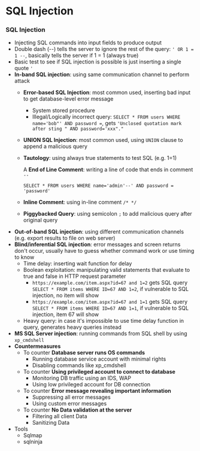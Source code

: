 # SQL Injection

### SQL Injection

* Injecting SQL commands into input fields to produce output
* Double dash \(--\) tells the server to ignore the rest of the query: `' OR 1 = 1 --`, basically tells the server if 1 = 1 \(always true\)
* Basic test to see if SQL injection is possible is just inserting a single quote `'`
* **In-band SQL injection**: using same communication channel to perform attack
  * **Error-based SQL Injection**: most common used, inserting bad input to get database-level error message
    * System stored procedure
    * Illegal/Logically incorrect query: `SELECT * FROM users WHERE name='bob"' AND password =`, gets `'Unclosed quotation mark after sting " AND password='xxx"."`
  * **UNION SQL Injection**: most common used, using `UNION` clause to append a malicious query
  * **Tautology**: using always true statements to test SQL \(e.g. 1=1\)

    A **End of Line Comment**: writing a line of code that ends in comment `--`

    `SELECT * FROM users WHERE name='admin'--' AND password = 'password'`

  * **Inline Comment**: using in-line comment `/* */`
  * **Piggybacked Query**: using semicolon `;` to add malicious query after original query
* **Out-of-band SQL injection**: using different communication channels \(e.g. export results to file on web server\)
* **Blind/inferential SQL injection**: error messages and screen returns don't occur, usually have to guess whether command work or use timing to know
  * Time delay: inserting wait function for delay
  * Boolean exploitation: manipulating valid statements that evaluate to true and false in HTTP request parameter
    * `https://example.com/item.aspx?id=67 and 1=2` gets SQL query `SELECT * FROM items WHERE ID=67 AND 1=2`, if vulnerable to SQL injection, no item will show
    * `https://example.com/item.aspx?id=67 and 1=1` gets SQL query `SELECT * FROM items WHERE ID=67 AND 1=1`, if vulnerable to SQL injection, item 67 will show
  * Heavy query: in case it's impossible to use time delay function in query, generates heavy queries instead
* **MS SQL Server injection**: running commands from SQL shell by using `xp_cmdshell`
* **Countermeasures**
  * To counter **Database server runs OS commands**
    * Running database service account with minimal rights
    * Disabling commands like xp\_cmdshell
  * To counter **Using privileged account to connect to database**
    * Monitoring DB traffic using an IDS, WAP
    * Using low privileged account for DB connection
  * To counter **Error message revealing important information**
    * Suppressing all error messages
    * Using custom error messages
  * To counter **No Data validation at the server**
    * Filtering all client Data
    * Sanitizing Data
* Tools
  * Sqlmap
  * sqlninja


